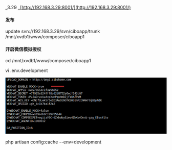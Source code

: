 _3.29 _[http://192.168.3.29:8001/](http://192.168.3.29:8001/)

#### 发布

update svn://192.168.3.29/svn/ciboapp/trunk /mnt/xvdb1/www/composer/ciboapp1

#### 开启微信模拟授权

cd /mnt/xvdb1/www/composer/ciboapp1

vi .env.development

![](/assets/laravel微信模拟授权.png)

php artisan config:cache  --env=development

